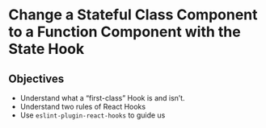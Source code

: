 # Change a Stateful Class Component to a Function Component with the State Hook

## Objectives

- Understand what a “first-class” Hook is and isn’t.
- Understand two rules of React Hooks
- Use `eslint-plugin-react-hooks` to guide us

<!-- Speaker Notes

1. Go to /average-react-app
2. Show them the Class example.
3. Code together and convert to Function component

 -->
